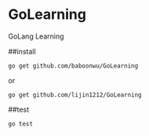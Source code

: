 ﻿# GoLearning
GoLang Learning

##install

```
go get github.com/baboonwu/GoLearning
```
or
```
go get github.com/lijin1212/GoLearning
```

##test
```
go test
```
